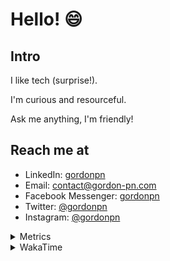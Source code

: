 # Hello! 😄

## Intro

I like tech (surprise!).

I'm curious and resourceful.

Ask me anything, I'm friendly!

## Reach me at

- LinkedIn: [gordonpn](https://www.linkedin.com/in/gordonpn/)
- Email: [contact@gordon-pn.com](mailto:contact@gordon-pn.com)
- Facebook Messenger: [gordonpn](https://www.messenger.com/t/Gordonpn)
- Twitter: [@gordonpn](https://twitter.com/Gordonpn)
- Instagram: [@gordonpn](https://www.instagram.com/gordonpn/)

<details>
  <summary>Metrics</summary>

  <img align="center" src="https://github.com/gordonpn/gordonpn/blob/master/github-metrics.svg" alt="GitHub Metrics">

</details>

<details>
  <summary>WakaTime</summary>

  <!--START_SECTION:waka-->
📊 **This Week I Spent My Time On** 

```text
💬 Programming Languages: 
Java                     9 hrs 11 mins       █████████████████████░░░░   83.50 % 
JSON                     52 mins             ██░░░░░░░░░░░░░░░░░░░░░░░   07.97 % 
TypeScript               16 mins             █░░░░░░░░░░░░░░░░░░░░░░░░   02.44 % 
Makefile                 12 mins             ░░░░░░░░░░░░░░░░░░░░░░░░░   01.89 % 
Bash                     7 mins              ░░░░░░░░░░░░░░░░░░░░░░░░░   01.16 % 

🔥 Editors: 
Intellijidea             9 hrs 54 mins       ██████████████████████░░░   89.96 % 
VS Code                  1 hr 6 mins         ███░░░░░░░░░░░░░░░░░░░░░░   10.04 % 
```


 Last Updated on 01/05/2024 10:22:01 UTC
<!--END_SECTION:waka-->
</details>
